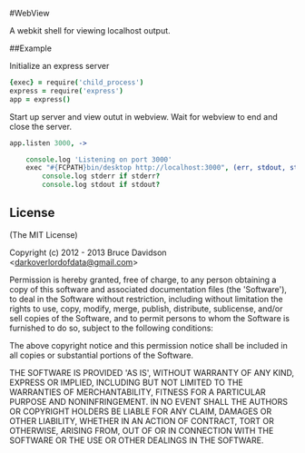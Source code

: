 #WebView


A webkit shell for viewing localhost output.


##Example

Initialize an express server


```coffeescript
{exec} = require('child_process')
express = require('express')
app = express()
```


Start up server and view outut in webview.
Wait for webview to end and close the server.

```coffeescript
app.listen 3000, ->

    console.log 'Listening on port 3000'
    exec "#{FCPATH}bin/desktop http://localhost:3000", (err, stdout, stderr) ->
        console.log stderr if stderr?
        console.log stdout if stdout?
```


## License

(The MIT License)

Copyright (c) 2012 - 2013 Bruce Davidson &lt;darkoverlordofdata@gmail.com&gt;

Permission is hereby granted, free of charge, to any person obtaining
a copy of this software and associated documentation files (the
'Software'), to deal in the Software without restriction, including
without limitation the rights to use, copy, modify, merge, publish,
distribute, sublicense, and/or sell copies of the Software, and to
permit persons to whom the Software is furnished to do so, subject to
the following conditions:

The above copyright notice and this permission notice shall be
included in all copies or substantial portions of the Software.

THE SOFTWARE IS PROVIDED 'AS IS', WITHOUT WARRANTY OF ANY KIND,
EXPRESS OR IMPLIED, INCLUDING BUT NOT LIMITED TO THE WARRANTIES OF
MERCHANTABILITY, FITNESS FOR A PARTICULAR PURPOSE AND NONINFRINGEMENT.
IN NO EVENT SHALL THE AUTHORS OR COPYRIGHT HOLDERS BE LIABLE FOR ANY
CLAIM, DAMAGES OR OTHER LIABILITY, WHETHER IN AN ACTION OF CONTRACT,
TORT OR OTHERWISE, ARISING FROM, OUT OF OR IN CONNECTION WITH THE
SOFTWARE OR THE USE OR OTHER DEALINGS IN THE SOFTWARE.
